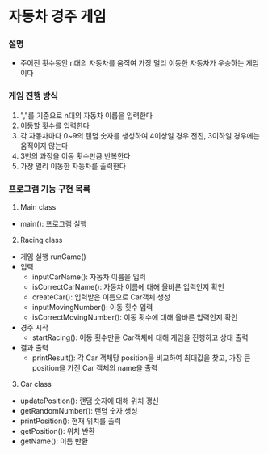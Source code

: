 # 자동차 경주 게임


### 설명
  * 주어진 횟수동안 n대의 자동차를 움직여 가장 멀리 이동한 자동차가 우승하는 게임이다

### 게임 진행 방식
  1. ","를 기준으로 n대의 자동차 이름을 입력한다
  2. 이동할 횟수를 입력한다
  3. 각 자동차마다 0~9의 랜덤 숫자를 생성하여 4이상일 경우 전진, 3이하일 경우에는 움직이지 않는다
  4. 3번의 과정을 이동 횟수만큼 반복한다
  5. 가장 멀리 이동한 자동차를 출력한다

### 프로그램 기능 구현 목록

1. Main class
  * main(): 프로그램 실행


2. Racing class
  * 게임 실행 runGame()
  * 입력
    * inputCarName(): 자동차 이름을 입력
    * isCorrectCarName(): 자동차 이름에 대해 올바른 입력인지 확인
    * createCar(): 입력받은 이름으로 Car객체 생성
    * inputMovingNumber(): 이동 횟수 입력
    * isCorrectMovingNumber(): 이동 횟수에 대해 올바른 입력인지 확인
  * 경주 시작
    * startRacing(): 이동 횟수만큼 Car객체에 대해 게임을 진행하고 상태 출력
  * 결과 출력
    * printResult(): 각 Car 객체당 position을 비교하여 최대값을 찾고, 가장 큰 position을 가진 Car 객체의 name을 출력


3. Car class
  * updatePosition(): 랜덤 숫자에 대해 위치 갱신
  * getRandomNumber(): 랜덤 숫자 생성
  * printPosition(): 현재 위치를 출력
  * getPosition(): 위치 반환
  * getName(): 이름 반환
